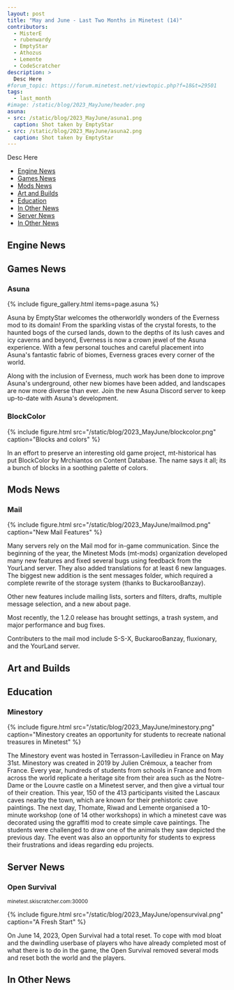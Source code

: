 ```yaml
---
layout: post
title: "May and June - Last Two Months in Minetest (14)"
contributors:
  - MisterE
  - rubenwardy
  - EmptyStar
  - Athozus
  - Lemente
  - CodeScratcher
description: >
  Desc Here
#forum_topic: https://forum.minetest.net/viewtopic.php?f=18&t=29501
tags:
  - last_month
#image: /static/blog/2023_MayJune/header.png
asuna:
- src: /static/blog/2023_MayJune/asuna1.png
  caption: Shot taken by EmptyStar
- src: /static/blog/2023_MayJune/asuna2.png
  caption: Shot taken by EmptyStar
---
```


Desc Here

<!-- more -->

- [Engine News](#engine-news)
- [Games News](#games-news)
- [Mods News](#mods-news)
- [Art and Builds](#art-and-builds)
- [Education](#education)
- [In Other News](#in-other-news)
- [Server News](#server-news)
- [In Other News](#in-other-news)

## Engine News

## Games News

### Asuna

{% include figure_gallery.html items=page.asuna %}

Asuna by EmptyStar welcomes the otherworldly wonders of the Everness mod to its
domain! From the sparkling vistas of the crystal forests, to the haunted bogs of
the cursed lands, down to the depths of its lush caves and icy caverns and
beyond, Everness is now a crown jewel of the Asuna experience. With a few
personal touches and careful placement into Asuna's fantastic fabric of biomes,
Everness graces every corner of the world.

Along with the inclusion of Everness, much work has been done to improve Asuna's
underground, other new biomes have been added, and landscapes are now more
diverse than ever. Join the new Asuna Discord server to keep up-to-date with
Asuna's development.

### BlockColor

{% include figure.html src="/static/blog/2023_MayJune/blockcolor.png"
    caption="Blocks and colors" %}

In an effort to preserve an interesting old game project, mt-historical has put
BlockColor by Mrchiantos on Content Database. The name says it all; its a bunch
of blocks in a soothing palette of colors.

## Mods News

### Mail

{% include figure.html src="/static/blog/2023_MayJune/mailmod.png"
    caption="New Mail Features" %}

Many servers rely on the Mail mod for in-game communication. Since the beginning
of the year, the Minetest Mods (mt-mods) organization developed many new
features and fixed several bugs using feedback from the YourLand server. They
also added translations for at least 6 new languages. The biggest new addition
is the sent messages folder, which required a complete rewrite of the storage
system (thanks to BuckarooBanzay).

Other new features include mailing lists, sorters and filters, drafts, multiple
message selection, and a new about page.

Most recently, the 1.2.0 release has brought settings, a trash system, and major
performance and bug fixes.

Contributers to the mail mod include S-S-X, BuckarooBanzay, fluxionary, and the YourLand server.

## Art and Builds

## Education

### Minestory

{% include figure.html src="/static/blog/2023_MayJune/minestory.png"
    caption="Minestory creates an opportunity for students to recreate national treasures in Minetest" %}

The Minestory event was hosted in Terrasson-Lavilledieu in France on May 31st.
Minestory was created in 2019 by Julien Crémoux, a teacher from France. Every
year, hundreds of students from schools in France and from across the world
replicate a heritage site from their area such as the Notre-Dame or the Louvre
castle on a Minetest server, and then give a virtual tour of their creation.
This year, 150 of the 413 participants visited the Lascaux caves nearby the
town, which are known for their prehistoric cave paintings. The next day,
Thomate, Riwad and Lemente organised a 10-minute workshop (one of 14 other
workshops) in which a minetest cave was decorated using the ggraffiti mod to
create simple cave paintings. The students were challenged to draw one of the
animals they saw depicted the previous day. The event was also an opportunity
for students to express their frustrations and ideas regarding edu projects.

## Server News

### Open Survival
<sub>minetest.skiscratcher.com:30000</sub>

{% include figure.html src="/static/blog/2023_MayJune/opensurvival.png"
    caption="A Fresh Start" %}

On June 14, 2023, Open Survival had a total reset. To cope with mod bloat and
the dwindling userbase of players who have already completed most of what there
is to do in the game, the Open Survival removed several mods and reset both the
world and the players.

## In Other News